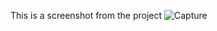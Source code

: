 This is a screenshot from the project
![Capture](https://user-images.githubusercontent.com/75880393/128631966-3c106585-47e3-44f3-8ca2-9b6ac3fdf12e.PNG)
